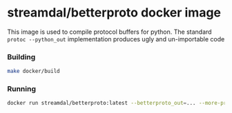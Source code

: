 # streamdal/betterproto docker image

This image is used to compile protocol buffers for python.
The standard `protoc --python_out` implementation produces ugly and un-importable code

### Building 

```bash
make docker/build
```

### Running
```bash
docker run streamdal/betterproto:latest --betterproto_out=... --more-protoc-args=...
```